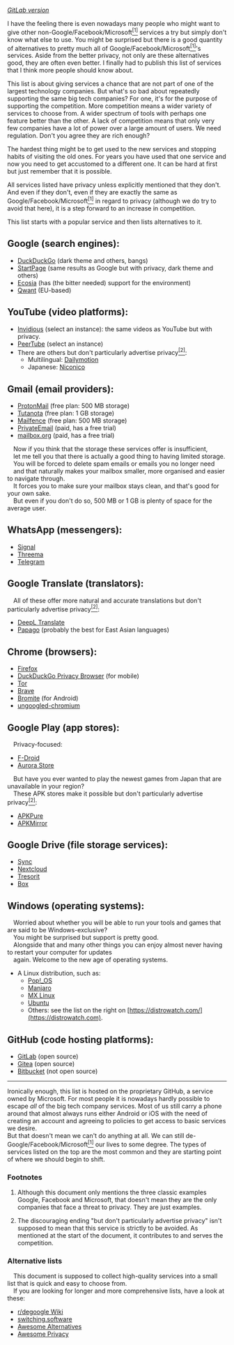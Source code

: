*[GitLab version](https://gitlab.com/r00ster91/shifting)*

I have the feeling there is even nowadays many people who might want to give other non-Google/Facebook/Microsoft[<sup>[1]</sup>](#f1) services a try but simply don't know what else to use. You might be surprised but there is a good quantity of alternatives to pretty much all of Google/Facebook/Microsoft[<sup>[1]</sup>](#f1)'s services. Aside from the better privacy, not only are these alternatives good, they are often even better. I finally had to publish this list of services that I think more people should know about.

This list is about giving services a chance that are not part of one of the largest technology companies. But what's so bad about repeatedly supporting the same big tech companies? For one, it's for the purpose of supporting the competition. More competition means a wider variety of services to choose from. A wider spectrum of tools with perhaps one feature better than the other. A lack of competition means that only very few companies have a lot of power over a large amount of users. We need regulation. Don't you agree they are rich enough?

The hardest thing might be to get used to the new services and stopping habits of visiting the old ones. For years you have used that one service and now you need to get accustomed to a different one. It can be hard at first but just remember that it is possible.

All services listed have privacy unless explicitly mentioned that they don't. And even if they don't, even if they are exactly the same as Google/Facebook/Microsoft[<sup>[1]</sup>](#f1) in regard to privacy (although we do try to avoid that here), it is a step forward to an increase in competition.

This list starts with a popular service and then lists alternatives to it.

## Google (search engines):

* [DuckDuckGo](https://duckduckgo.com) (dark theme and others, bangs)
* [StartPage](https://www.startpage.com) (same results as Google but with privacy, dark theme and others)
* [Ecosia](https://www.ecosia.org) (has (the bitter needed) support for the environment)
* [Qwant](https://www.qwant.com) (EU-based)

## YouTube (video platforms):

* [Invidious](https://invidio.us) (select an instance): the same videos as YouTube but with privacy.
* [PeerTube](https://joinpeertube.org/instances#instances-list) (select an instance)
* There are others but don't particularly advertise privacy[<sup>[2]</sup>](#f2):
   * Multilingual: [Dailymotion](https://www.dailymotion.com)
   * Japanese: [Niconico](https://www.nicovideo.jp)

## Gmail (email providers):

* [ProtonMail](https://protonmail.com) (free plan: 500 MB storage)
* [Tutanota](https://tutanota.com) (free plan: 1 GB storage)
* [Mailfence](https://mailfence.com) (free plan: 500 MB storage)
* [PrivateEmail](https://privateemail.com) (paid, has a free trial)
* [mailbox.org](https://mailbox.org/en) (paid, has a free trial)

&emsp;Now if you think that the storage these services offer is insufficient,<br>
&emsp;let me tell you that there is actually a good thing to having limited storage.<br>
&emsp;You will be forced to delete spam emails or emails you no longer need<br>
&emsp;and that naturally makes your mailbox smaller, more organised and easier to navigate through.<br>
&emsp;It forces you to make sure your mailbox stays clean, and that's good for your own sake.<br>
&emsp;But even if you don't do so, 500 MB or 1 GB is plenty of space for the average user.

## WhatsApp (messengers):

* [Signal](https://www.signal.org)
* [Threema](https://threema.ch)
* [Telegram](https://telegram.org)

## Google Translate (translators):

&emsp;All of these offer more natural and accurate translations but don't particularly advertise privacy[<sup>[2]</sup>](#f2):

* [DeepL Translate](https://www.deepl.com/translator)
* [Papago](https://papago.naver.com) (probably the best for East Asian languages)

## Chrome (browsers):

* [Firefox](https://www.mozilla.org/en-US/firefox/browsers)
* [DuckDuckGo Privacy Browser](https://duckduckgo.com/app) (for mobile)
* [Tor](https://www.torproject.org)
* [Brave](https://brave.com)
* [Bromite](https://www.bromite.org) (for Android)
* [ungoogled-chromium](https://ungoogled-software.github.io)

## Google Play (app stores):

&emsp;Privacy-focused:

* [F-Droid](https://f-droid.org)
* [Aurora Store](https://gitlab.com/AuroraOSS/AuroraStore)

&emsp;But have you ever wanted to play the newest games from Japan that are unavailable in your region?<br>
&emsp;These APK stores make it possible but don't particularly advertise privacy[<sup>[2]</sup>](#f2):

* [APKPure](https://apkpure.com)
* [APKMirror](https://www.apkmirror.com)

## Google Drive (file storage services):

* [Sync](https://www.sync.com)
* [Nextcloud](https://nextcloud.com)
* [Tresorit](https://tresorit.com)
* [Box](https://www.box.com)

## Windows (operating systems):

&emsp;Worried about whether you will be able to run your tools and games that are said to be Windows-exclusive?<br>
&emsp;You might be surprised but support is pretty good.<br>
&emsp;Alongside that and many other things you can enjoy almost never having to restart your computer for updates<br>
&emsp;again. Welcome to the new age of operating systems.

* A Linux distribution, such as:
   * [Pop!\_OS](https://pop.system76.com)
   * [Manjaro](https://manjaro.org)
   * [MX Linux](https://mxlinux.org)
   * [Ubuntu](https://ubuntu.com)
   * Others: see the list on the right on [https://distrowatch.com/](https://distrowatch.com).

## GitHub (code hosting platforms):

* [GitLab](https://about.gitlab.com) (open source)
* [Gitea](https://gitea.io) (open source)
* [Bitbucket](https://bitbucket.org) (not open source)

-----

Ironically enough, this list is hosted on the proprietary GitHub, a service owned by Microsoft. For most people it is nowadays hardly possible to escape *all* of the big tech company services. Most of us still carry a phone around that almost always runs either Android or iOS with the need of creating an account and agreeing to policies to get access to basic services we desire.  
But that doesn't mean we can't do anything at all. We can still de-Google/Facebook/Microsoft[<sup>[1]</sup>](#f1) our lives to some degree. The types of services listed on the top are the most common and they are starting point of where we should begin to shift.

### Footnotes

1. <span id="f1"></span>
Although this document only mentions the three classic examples Google, Facebook and Microsoft, that doesn't mean they are the only companies that face a threat to privacy. They are just examples.

2. <span id="f2"></span>
The discouraging ending "but don't particularly advertise privacy" isn't supposed to mean that this service is strictly to be avoided. As mentioned at the start of the document, it contributes to and serves the competition.

### Alternative lists

&emsp;This document is supposed to collect high-quality services into a small list that is quick and easy to choose from.<br>
&emsp;If you are looking for longer and more comprehensive lists, have a look at these:<br>
* [r/degoogle Wiki](https://www.reddit.com/r/degoogle/wiki/index)
* [switching.software](https://switching.software)
* [Awesome Alternatives](https://gitlab.com/linuxcafefederation/awesome-alternatives)
* [Awesome Privacy](https://github.com/paulaime/Awesome-Privacy)
